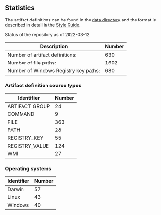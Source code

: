 ## Statistics

The artifact definitions can be found in the [data directory](https://github.com/ForensicArtifacts/artifacts/tree/main/data)
and the format is described in detail in the [Style Guide](https://artifacts.readthedocs.io/en/latest/sources/Format-specification.html).

Status of the repository as of 2022-03-12

Description | Number
--- | ---
Number of artifact definitions: | 630
Number of file paths: | 1692
Number of Windows Registry key paths: | 680

### Artifact definition source types

Identifier | Number
--- | ---
ARTIFACT_GROUP | 24
COMMAND | 9
FILE | 363
PATH | 28
REGISTRY_KEY | 55
REGISTRY_VALUE | 124
WMI | 27

### Operating systems

Identifier | Number
--- | ---
Darwin | 57
Linux | 43
Windows | 40

